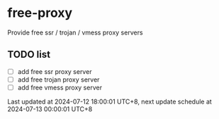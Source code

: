 
# free-proxy
Provide free ssr / trojan / vmess proxy servers


## TODO list
- [ ] add free ssr proxy server
- [ ] add free trojan proxy server
- [ ] add free vmess proxy server

Last updated at 2024-07-12 18:00:01 UTC+8, next update schedule at 2024-07-13 00:00:01 UTC+8

